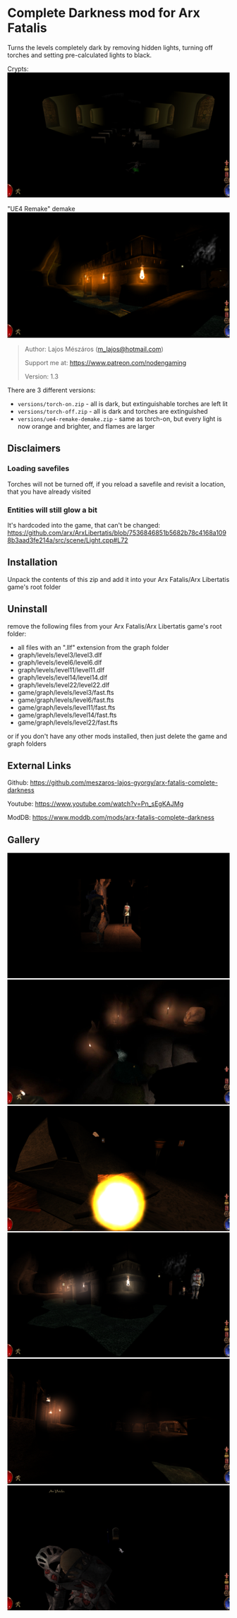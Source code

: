 # Complete Darkness mod for Arx Fatalis

Turns the levels completely dark by removing hidden lights,
turning off torches and setting pre-calculated lights to black.

Crypts:
![Crypts](screenshots/crypts.png?raw=true "Crypts")

"UE4 Remake" demake
![UE4 Remake demake](screenshots/ue4-remake-demake.jpg?raw=true "UE4 Remake demake")

> Author: Lajos Mészáros (m_lajos@hotmail.com)
>
> Support me at: https://www.patreon.com/nodengaming
>
> Version: 1.3

There are 3 different versions:

- `versions/torch-on.zip` - all is dark, but extinguishable torches are left lit
- `versions/torch-off.zip` - all is dark and torches are extinguished
- `versions/ue4-remake-demake.zip` - same as torch-on, but every light is now orange and brighter, and flames are larger

## Disclaimers

### Loading savefiles

Torches will not be turned off, if you reload a savefile and revisit a location, that you have already visited

### Entities will still glow a bit

It's hardcoded into the game, that can't be changed:
https://github.com/arx/ArxLibertatis/blob/7536846851b5682b78c4168a1098b3aad3fe214a/src/scene/Light.cpp#L72

## Installation

Unpack the contents of this zip and add it into your Arx Fatalis/Arx Libertatis game's root folder

## Uninstall

remove the following files from your Arx Fatalis/Arx Libertatis game's root folder:

- all files with an ".llf" extension from the graph folder
- graph/levels/level3/level3.dlf
- graph/levels/level6/level6.dlf
- graph/levels/level11/level11.dlf
- graph/levels/level14/level14.dlf
- graph/levels/level22/level22.dlf
- game/graph/levels/level3/fast.fts
- game/graph/levels/level6/fast.fts
- game/graph/levels/level11/fast.fts
- game/graph/levels/level14/fast.fts
- game/graph/levels/level22/fast.fts

or if you don't have any other mods installed, then just delete the game and graph folders

## External Links

Github: https://github.com/meszaros-lajos-gyorgy/arx-fatalis-complete-darkness

Youtube: https://www.youtube.com/watch?v=Pn_sEgKAJMg

ModDB: https://www.moddb.com/mods/arx-fatalis-complete-darkness

## Gallery

![Intro cinematics](screenshots/intro.png?raw=true "Intro cinematics")
![Greu's place](screenshots/greu.png?raw=true "Greu's place")
![Order of Edurneum](screenshots/snake-women.png?raw=true "Order of Edurneum")
![The Outpost](screenshots/the-outpost.png?raw=true "The Outpost")
![Trolls and Goblins](screenshots/trolls-and-goblins.png?raw=true "Trolls and Goblins")
![Ylside attack in the castle](screenshots/ylside-attack-in-the-castle.png?raw=true "Ylside attack in the castle")
